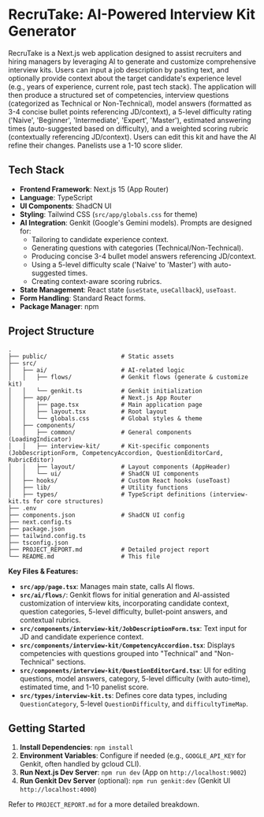 
# RecruTake: AI-Powered Interview Kit Generator

RecruTake is a Next.js web application designed to assist recruiters and hiring managers by leveraging AI to generate and customize comprehensive interview kits. Users can input a job description by pasting text, and optionally provide context about the target candidate's experience level (e.g., years of experience, current role, past tech stack). The application will then produce a structured set of competencies, interview questions (categorized as Technical or Non-Technical), model answers (formatted as 3-4 concise bullet points referencing JD/context), a 5-level difficulty rating ('Naive', 'Beginner', 'Intermediate', 'Expert', 'Master'), estimated answering times (auto-suggested based on difficulty), and a weighted scoring rubric (contextually referencing JD/context). Users can edit this kit and have the AI refine their changes. Panelists use a 1-10 score slider.

## Tech Stack

*   **Frontend Framework**: Next.js 15 (App Router)
*   **Language**: TypeScript
*   **UI Components**: ShadCN UI
*   **Styling**: Tailwind CSS (`src/app/globals.css` for theme)
*   **AI Integration**: Genkit (Google's Gemini models). Prompts are designed for:
    *   Tailoring to candidate experience context.
    *   Generating questions with categories (Technical/Non-Technical).
    *   Producing concise 3-4 bullet model answers referencing JD/context.
    *   Using a 5-level difficulty scale ('Naive' to 'Master') with auto-suggested times.
    *   Creating context-aware scoring rubrics.
*   **State Management**: React state (`useState`, `useCallback`), `useToast`.
*   **Form Handling**: Standard React forms.
*   **Package Manager**: npm

## Project Structure

```
.
├── public/                     # Static assets
├── src/
│   ├── ai/                     # AI-related logic
│   │   ├── flows/              # Genkit flows (generate & customize kit)
│   │   └── genkit.ts           # Genkit initialization
│   ├── app/                    # Next.js App Router
│   │   ├── page.tsx            # Main application page
│   │   ├── layout.tsx          # Root layout
│   │   └── globals.css         # Global styles & theme
│   ├── components/
│   │   ├── common/             # General components (LoadingIndicator)
│   │   ├── interview-kit/      # Kit-specific components (JobDescriptionForm, CompetencyAccordion, QuestionEditorCard, RubricEditor)
│   │   ├── layout/             # Layout components (AppHeader)
│   │   └── ui/                 # ShadCN UI components
│   ├── hooks/                  # Custom React hooks (useToast)
│   ├── lib/                    # Utility functions
│   ├── types/                  # TypeScript definitions (interview-kit.ts for core structures)
├── .env
├── components.json             # ShadCN UI config
├── next.config.ts
├── package.json
├── tailwind.config.ts
├── tsconfig.json
├── PROJECT_REPORT.md           # Detailed project report
└── README.md                   # This file
```

**Key Files & Features:**

*   **`src/app/page.tsx`**: Manages main state, calls AI flows.
*   **`src/ai/flows/`**: Genkit flows for initial generation and AI-assisted customization of interview kits, incorporating candidate context, question categories, 5-level difficulty, bullet-point answers, and contextual rubrics.
*   **`src/components/interview-kit/JobDescriptionForm.tsx`**: Text input for JD and candidate experience context.
*   **`src/components/interview-kit/CompetencyAccordion.tsx`**: Displays competencies with questions grouped into "Technical" and "Non-Technical" sections.
*   **`src/components/interview-kit/QuestionEditorCard.tsx`**: UI for editing questions, model answers, category, 5-level difficulty (with auto-time), estimated time, and 1-10 panelist score.
*   **`src/types/interview-kit.ts`**: Defines core data types, including `QuestionCategory`, 5-level `QuestionDifficulty`, and `difficultyTimeMap`.

## Getting Started

1.  **Install Dependencies**: `npm install`
2.  **Environment Variables**: Configure if needed (e.g., `GOOGLE_API_KEY` for Genkit, often handled by gcloud CLI).
3.  **Run Next.js Dev Server**: `npm run dev` (App on `http://localhost:9002`)
4.  **Run Genkit Dev Server** (optional): `npm run genkit:dev` (Genkit UI `http://localhost:4000`)

Refer to `PROJECT_REPORT.md` for a more detailed breakdown.
